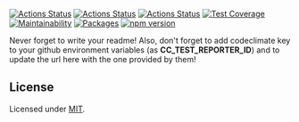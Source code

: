 [![Actions Status](https://github.com/Codibre/@remembered/redis/workflows/build/badge.svg)](https://github.com/Codibre/@remembered/redis/actions)
[![Actions Status](https://github.com/Codibre/@remembered/redis/workflows/test/badge.svg)](https://github.com/Codibre/@remembered/redis/actions)
[![Actions Status](https://github.com/Codibre/@remembered/redis/workflows/lint/badge.svg)](https://github.com/Codibre/@remembered/redis/actions)
[![Test Coverage](https://api.codeclimate.com/v1/badges/65e41e3018643f28168e/test_coverage)](https://codeclimate.com/github/Codibre/@remembered/redis/test_coverage)
[![Maintainability](https://api.codeclimate.com/v1/badges/65e41e3018643f28168e/maintainability)](https://codeclimate.com/github/Codibre/@remembered/redis/maintainability)
[![Packages](https://david-dm.org/Codibre/@remembered/redis.svg)](https://david-dm.org/Codibre/@remembered/redis)
[![npm version](https://badge.fury.io/js/%40codibre%2F@remembered/redis.svg)](https://badge.fury.io/js/%40codibre%2F@remembered/redis)

Never forget to write your readme! Also, don't forget to add codeclimate key to your github environment variables (as **CC_TEST_REPORTER_ID**) and to update the url here with the one provided by them!

## License

Licensed under [MIT](https://en.wikipedia.org/wiki/MIT_License).

